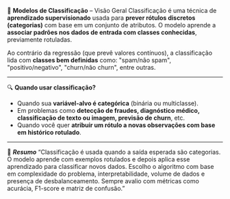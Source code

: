 🧠 **Modelos de Classificação** – Visão Geral
Classificação é uma técnica de **aprendizado supervisionado** usada para **prever rótulos discretos (categorias)** com base em um conjunto de atributos. O modelo aprende a **associar padrões nos dados de entrada com classes conhecidas**, previamente rotuladas.

Ao contrário da regressão (que prevê valores contínuos), a classificação lida com **classes bem definidas** como: "spam/não spam", "positivo/negativo", "churn/não churn", entre outras.

---

🔍 **Quando usar classificação?**

* Quando sua **variável-alvo é categórica** (binária ou multiclasse).
* Em problemas como **detecção de fraudes, diagnóstico médico, classificação de texto ou imagem, previsão de churn**, etc.
* Quando você quer **atribuir um rótulo a novas observações com base em histórico rotulado**.

---

📌 ***Resumo***
“Classificação é usada quando a saída esperada são categorias. O modelo aprende com exemplos rotulados e depois aplica esse aprendizado para classificar novos dados. Escolho o algoritmo com base em complexidade do problema, interpretabilidade, volume de dados e presença de desbalanceamento. Sempre avalio com métricas como acurácia, F1-score e matriz de confusão.”

